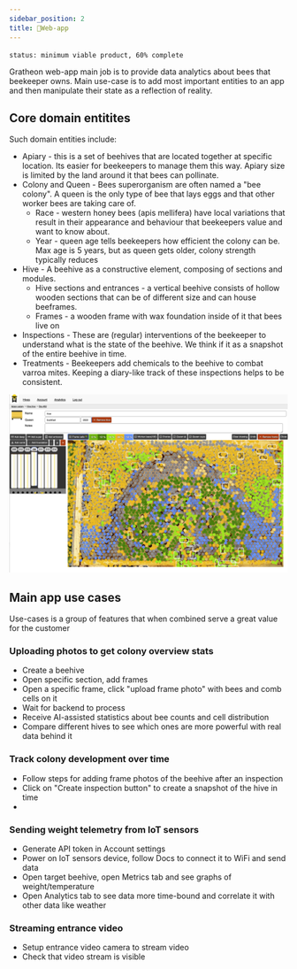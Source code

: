 ```yaml
---
sidebar_position: 2
title: 📱Web-app
---
```


`status: minimum viable product, 60% complete`

Gratheon web-app main job is to provide data analytics about bees that beekeeper owns.
Main use-case is to add most important entities to an app and then manipulate their state as a reflection of reality. 

## Core domain entitites
Such domain entities include:

- Apiary - this is a set of beehives that are located together at specific location. Its easier for beekeepers to manage them this way. Apiary size is limited by the land around it that bees can pollinate.
- Colony and Queen - Bees superorganism are often named a "bee colony". A queen is the only type of bee that lays eggs and that other worker bees are taking care of.
	- Race - western honey bees (apis mellifera) have local variations that result in their appearance and behaviour that beekeepers value and want to know about.
	- Year - queen age tells beekeepers how efficient the colony can be. Max age is 5 years, but as queen gets older, colony strength typically reduces
- Hive - A beehive as a constructive element, composing of sections and modules.
	- Hive sections and entrances - a vertical beehive consists of hollow wooden sections that can be of different size and can house beeframes.
	- Frames - a wooden frame with wax foundation inside of it that bees live on
- Inspections - These are (regular) interventions of the beekeeper to understand what is the state of the beehive. We think if it as a snapshot of the entire beehive in time.
- Treatments - Beekeepers add chemicals to the beehive to combat varroa mites. Keeping a diary-like track of these inspections helps to be consistent.

![](../../img/web-app.png)

## Main app use cases
Use-cases is a group of features that when combined serve a great value for the customer

### Uploading photos to get colony overview stats
- Create a beehive
- Open specific section, add frames
- Open a specific frame, click "upload frame photo" with bees and comb cells on it
- Wait for backend to process
- Receive AI-assisted statistics about bee counts and cell distribution
- Compare different hives to see which ones are more powerful with real data behind it

### Track colony development over time
- Follow steps for adding frame photos of the beehive after an inspection
- Click on "Create inspection button" to create a snapshot of the hive in time
- 

### Sending weight telemetry from IoT sensors
- Generate API token in Account settings
- Power on IoT sensors device, follow Docs to connect it to WiFi and send data
- Open target beehive, open Metrics tab and see graphs of weight/temperature
- Open Analytics tab to see data more time-bound and correlate it with other data like weather

### Streaming entrance video
- Setup entrance video camera to stream video
- Check that video stream is visible




